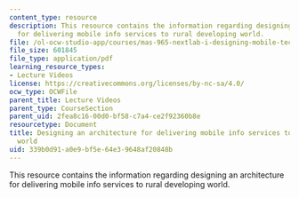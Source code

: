 ```yaml
---
content_type: resource
description: This resource contains the information regarding designing an architecture
  for delivering mobile info services to rural developing world.
file: /ol-ocw-studio-app/courses/mas-965-nextlab-i-designing-mobile-technologies-for-the-next-billion-users-fall-2008/339b0d91a0e9bf5e64e39648af20848b_MITMAS_965F08_Lec12_ows.pdf
file_size: 601845
file_type: application/pdf
learning_resource_types:
- Lecture Videos
license: https://creativecommons.org/licenses/by-nc-sa/4.0/
ocw_type: OCWFile
parent_title: Lecture Videos
parent_type: CourseSection
parent_uid: 2fea8c16-00d0-bf58-c7a4-ce2f92360b8e
resourcetype: Document
title: Designing an architecture for delivering mobile info services to rural developing
  world
uid: 339b0d91-a0e9-bf5e-64e3-9648af20848b
---
```

This resource contains the information regarding designing an architecture for delivering mobile info services to rural developing world.